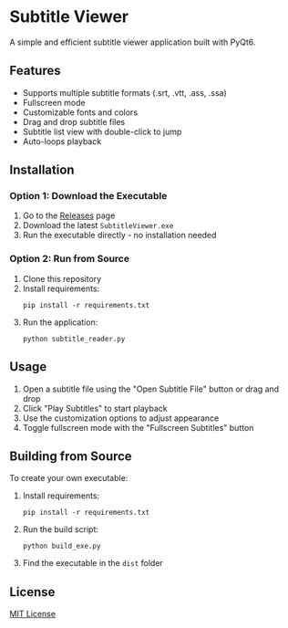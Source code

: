 # Subtitle Viewer

A simple and efficient subtitle viewer application built with PyQt6.

## Features

- Supports multiple subtitle formats (.srt, .vtt, .ass, .ssa)
- Fullscreen mode
- Customizable fonts and colors
- Drag and drop subtitle files
- Subtitle list view with double-click to jump
- Auto-loops playback

## Installation

### Option 1: Download the Executable
1. Go to the [Releases](../../releases) page
2. Download the latest `SubtitleViewer.exe`
3. Run the executable directly - no installation needed

### Option 2: Run from Source
1. Clone this repository
2. Install requirements:
   ```
   pip install -r requirements.txt
   ```
3. Run the application:
   ```
   python subtitle_reader.py
   ```

## Usage

1. Open a subtitle file using the "Open Subtitle File" button or drag and drop
2. Click "Play Subtitles" to start playback
3. Use the customization options to adjust appearance
4. Toggle fullscreen mode with the "Fullscreen Subtitles" button

## Building from Source

To create your own executable:

1. Install requirements:
   ```
   pip install -r requirements.txt
   ```
2. Run the build script:
   ```
   python build_exe.py
   ```
3. Find the executable in the `dist` folder

## License

[MIT License](LICENSE) 